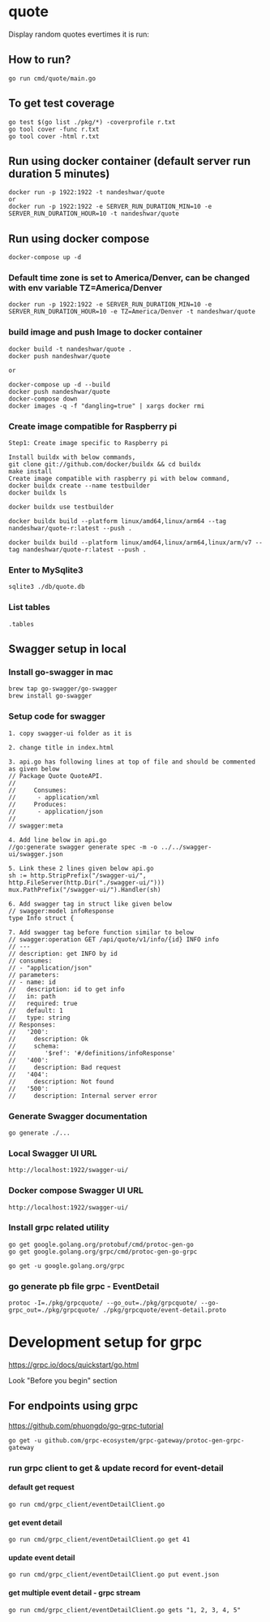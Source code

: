 # quote
Display random quotes evertimes it is run:

## How to run? 
```
go run cmd/quote/main.go
```

## To get test coverage
```
go test $(go list ./pkg/*) -coverprofile r.txt
go tool cover -func r.txt
go tool cover -html r.txt
```

## Run using docker container (default server run duration 5 minutes)
```
docker run -p 1922:1922 -t nandeshwar/quote
or
docker run -p 1922:1922 -e SERVER_RUN_DURATION_MIN=10 -e SERVER_RUN_DURATION_HOUR=10 -t nandeshwar/quote
```

## Run using docker compose 
```
docker-compose up -d
```

### Default time zone is set to America/Denver, can be changed with env variable  TZ=America/Denver
```
docker run -p 1922:1922 -e SERVER_RUN_DURATION_MIN=10 -e SERVER_RUN_DURATION_HOUR=10 -e TZ=America/Denver -t nandeshwar/quote
```

### build image and push Image to docker container
```
docker build -t nandeshwar/quote .
docker push nandeshwar/quote

or
 
docker-compose up -d --build
docker push nandeshwar/quote
docker-compose down
docker images -q -f "dangling=true" | xargs docker rmi
```

### Create image compatible for Raspberry pi
```
Step1: Create image specific to Raspberry pi 

Install buildx with below commands,
git clone git://github.com/docker/buildx && cd buildx
make install
Create image compatible with raspberry pi with below command,
docker buildx create --name testbuilder
docker buildx ls

docker buildx use testbuilder

docker buildx build --platform linux/amd64,linux/arm64 --tag nandeshwar/quote-r:latest --push .

docker buildx build --platform linux/amd64,linux/arm64,linux/arm/v7 --tag nandeshwar/quote-r:latest --push .

```

### Enter to MySqlite3
```
sqlite3 ./db/quote.db 
```

### List tables
```
.tables
```

## Swagger setup in local
### Install go-swagger in mac
```
brew tap go-swagger/go-swagger
brew install go-swagger
```

### Setup code for swagger
```
1. copy swagger-ui folder as it is

2. change title in index.html

3. api.go has following lines at top of file and should be commented as given below
// Package Quote QuoteAPI.
//
//     Consumes:
//		- application/xml
//     Produces:
//      - application/json
//
// swagger:meta

4. Add line below in api.go
//go:generate swagger generate spec -m -o ../../swagger-ui/swagger.json

5. Link these 2 lines given below api.go
sh := http.StripPrefix("/swagger-ui/", http.FileServer(http.Dir("./swagger-ui/")))
mux.PathPrefix("/swagger-ui/").Handler(sh)

6. Add swagger tag in struct like given below
// swagger:model infoResponse
type Info struct {

7. Add swagger tag before function similar to below
// swagger:operation GET /api/quote/v1/info/{id} INFO info
// ---
// description: get INFO by id
// consumes:
// - "application/json"
// parameters:
// - name: id
//   description: id to get info
//   in: path
//   required: true
//   default: 1
//   type: string
// Responses:
//   '200':
//     description: Ok
//     schema:
//        '$ref': '#/definitions/infoResponse'
//   '400':
//     description: Bad request
//   '404':
//     description: Not found
//   '500':
//     description: Internal server error
```

### Generate Swagger documentation
```
go generate ./...
```

### Local Swagger UI URL
```
http://localhost:1922/swagger-ui/
```

### Docker compose Swagger UI URL
```
http://localhost:1922/swagger-ui/
```

### Install grpc related utility
```
go get google.golang.org/protobuf/cmd/protoc-gen-go
go get google.golang.org/grpc/cmd/protoc-gen-go-grpc

go get -u google.golang.org/grpc

```
### go generate pb file grpc - EventDetail
```
protoc -I=./pkg/grpcquote/ --go_out=./pkg/grpcquote/ --go-grpc_out=./pkg/grpcquote/ ./pkg/grpcquote/event-detail.proto
```

# Development setup for grpc
https://grpc.io/docs/quickstart/go.html

Look "Before you begin" section
## For endpoints using grpc
https://github.com/phuongdo/go-grpc-tutorial
```
go get -u github.com/grpc-ecosystem/grpc-gateway/protoc-gen-grpc-gateway
```

### run grpc client to get & update record for event-detail
#### default get request
```
go run cmd/grpc_client/eventDetailClient.go
```

#### get event detail
```
go run cmd/grpc_client/eventDetailClient.go get 41
```

#### update event detail
```
go run cmd/grpc_client/eventDetailClient.go put event.json
```

#### get multiple event detail - grpc stream
```
go run cmd/grpc_client/eventDetailClient.go gets "1, 2, 3, 4, 5"
```
